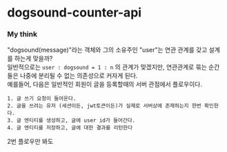 # dogsound-counter-api

### My think

"dogsound(message)"라는 객체와 그의 소유주인 "user"는 연관 관계를 갖고 설계를 하는게 맞을까?  
일반적으로는 `user : dogsound = 1 : n` 의 관계가 맞겠지만, 연관관계로 묶는 순간 둘은 나중에 분리될 수 없는 의존성으로 커자게 된다.  
예를들어, 다음은 일반적인 회원이 글을 등록할때의 서버 관점에서 플로우이다.

```shell
1. 글 쓰기 요청이 들어온다.
2. 글을 쓰려는 유저 (세션이든, jwt토큰이든)가 실제로 서버상에 존재하는지 한번 확인한다.
3. 글 엔티티를 생성하고, 글에 user id가 들어간다.
4. 글 엔티티를 저장하고, 글에 대한 결과를 리턴한다
```

2번 플로우만 봐도 
